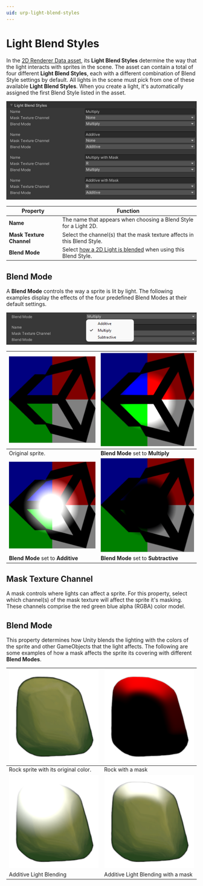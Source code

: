 ```yaml
---
uid: urp-light-blend-styles
---
```

# Light Blend Styles

In the [2D Renderer Data asset](2DRendererData-overview.md), its **Light Blend Styles** determine the way that the light interacts with sprites in the scene. The asset can contain a total of four different **Light Blend Styles**, each with a different combination of Blend Style settings by default. All lights in the scene must pick from one of these available **Light Blend Styles**. When you create a light, it's automatically assigned the first Blend Style listed in the asset.

![](Images/2D/image_38.png)

| **Property**             | **Function**                                                 |
| ------------------------ | ------------------------------------------------------------ |
| **Name**                 | The name that appears when choosing a Blend Style for a Light 2D. |
| **Mask Texture Channel** | Select the channel(s) that the mask texture affects in this Blend Style. |
| **Blend Mode**           | Select [how a 2D Light is blended](#blend-mode) when using this Blend Style. |

## Blend Mode

A **Blend Mode** controls the way a sprite is lit by light. The following examples display the  effects of the four predefined Blend Modes at their default settings.

![](Images/2D/image_39.png)

| ![Original reference](Images/2D/image_40.png) | ![Multiply](Images/2D/image_41.png)    |
| ------------------------------------------ | ----------------------------------- |
| Original sprite.                            | **Blend Mode** set to **Multiply**                            |
| ![Additive](Images/2D/image_42.png)           | ![Subtractive](Images/2D/image_43.png) |
| **Blend Mode** set to **Additive**                                   | **Blend Mode** set to **Subtractive**                         |

## Mask Texture Channel

A mask controls where lights can affect a sprite. For this property, select which channel(s) of the mask texture will affect the sprite it's masking. These channels comprise the red green blue alpha (RGBA) color model.

## Blend Mode

This property determines how Unity blends the lighting with the colors of the sprite and other GameObjects that the light affects. The following are some examples of how a mask affects the sprite its covering with different **Blend Modes**.

| ![Original rock color](Images/2D/image_45.png)     | ![Rock Mask](Images/2D/image_46.png)                      |
| ----------------------------------------------- | ------------------------------------------------------ |
| Rock sprite with its original color.                             | Rock with a mask                                       |
| ![Additive Light Blending](Images/2D/image_47.png) | ![Masked Additive Light Blending](Images/2D/image_48.png) |
| Additive Light Blending                         | Additive Light Blending with a mask                    |